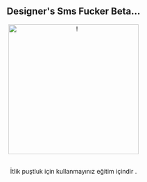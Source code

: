 <div align="center">
<h2> Designer's Sms Fucker Beta... </></h2>
</div>

<div align="center" width="50">

<img src="https://assets-v2.lottiefiles.com/a/32c480f4-1151-11ee-96a3-472f89471f15/ItEDif4YPb.gif" alt="!" width="300"/> <br>


</div>

<div align="center">

<br>
İtlik puştluk için kullanmayınız eğitim içindir . <br>
